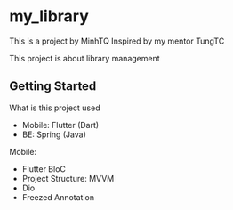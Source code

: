 # my_library
This is a project by MinhTQ
Inspired by my mentor TungTC

This project is about library management

## Getting Started
What is this project used

- Mobile: Flutter (Dart)
- BE: Spring (Java)

Mobile:
+ Flutter BloC
+ Project Structure: MVVM
+ Dio
+ Freezed Annotation